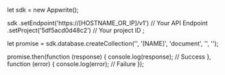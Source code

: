 let sdk = new Appwrite();

sdk
    .setEndpoint('https://[HOSTNAME_OR_IP]/v1') // Your API Endpoint
    .setProject('5df5acd0d48c2') // Your project ID
;

let promise = sdk.database.createCollection('', '[NAME]', 'document', '', '');

promise.then(function (response) {
    console.log(response); // Success
}, function (error) {
    console.log(error); // Failure
});